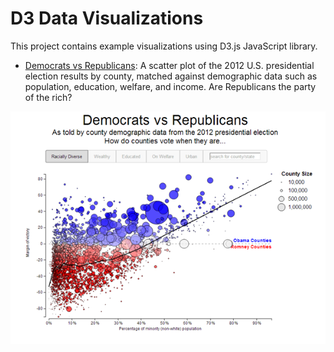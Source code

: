 # D3 Data Visualizations

This project contains example visualizations using D3.js JavaScript library.

* [Democrats vs Republicans](https://rawgithub.com/timmhayes/data-visualization/master/projects/election_2012/election-chart.html): A scatter plot of the 2012 U.S. presidential election results by county, matched against demographic data such as population, education, welfare, and income. Are Republicans the party of the rich?


![2012 Election Visualization](/common/img/election-full.png "2012 Election Visualization")

